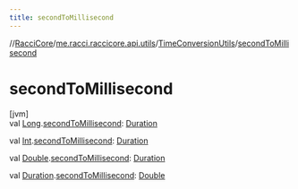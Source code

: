 ```yaml
---
title: secondToMillisecond
---
```

//[RacciCore](../../../index.html)/[me.racci.raccicore.api.utils](../index.html)/[TimeConversionUtils](index.html)/[secondToMillisecond](second-to-millisecond.html)



# secondToMillisecond



[jvm]\
val [Long](https://kotlinlang.org/api/latest/jvm/stdlib/kotlin/-long/index.html).[secondToMillisecond](second-to-millisecond.html): [Duration](https://kotlinlang.org/api/latest/jvm/stdlib/kotlin.time/-duration/index.html)

val [Int](https://kotlinlang.org/api/latest/jvm/stdlib/kotlin/-int/index.html).[secondToMillisecond](second-to-millisecond.html): [Duration](https://kotlinlang.org/api/latest/jvm/stdlib/kotlin.time/-duration/index.html)

val [Double](https://kotlinlang.org/api/latest/jvm/stdlib/kotlin/-double/index.html).[secondToMillisecond](second-to-millisecond.html): [Duration](https://kotlinlang.org/api/latest/jvm/stdlib/kotlin.time/-duration/index.html)

val [Duration](https://kotlinlang.org/api/latest/jvm/stdlib/kotlin.time/-duration/index.html).[secondToMillisecond](second-to-millisecond.html): [Double](https://kotlinlang.org/api/latest/jvm/stdlib/kotlin/-double/index.html)




